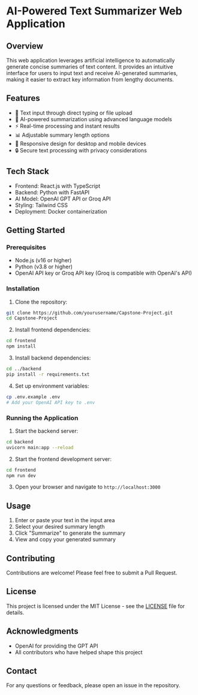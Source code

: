# AI-Powered Text Summarizer Web Application

## Overview
This web application leverages artificial intelligence to automatically generate concise summaries of text content. It provides an intuitive interface for users to input text and receive AI-generated summaries, making it easier to extract key information from lengthy documents.

## Features
- 📝 Text input through direct typing or file upload
- 🤖 AI-powered summarization using advanced language models
- ⚡ Real-time processing and instant results
- 📊 Adjustable summary length options
- 📱 Responsive design for desktop and mobile devices
- 🔒 Secure text processing with privacy considerations

## Tech Stack
- Frontend: React.js with TypeScript
- Backend: Python with FastAPI
- AI Model: OpenAI GPT API or Groq API
- Styling: Tailwind CSS
- Deployment: Docker containerization

## Getting Started

### Prerequisites
- Node.js (v16 or higher)
- Python (v3.8 or higher)
- OpenAI API key or Groq API key (Groq is compatible with OpenAI's API)

### Installation
1. Clone the repository:
```bash
git clone https://github.com/yourusername/Capstone-Project.git
cd Capstone-Project
```

2. Install frontend dependencies:
```bash
cd frontend
npm install
```

3. Install backend dependencies:
```bash
cd ../backend
pip install -r requirements.txt
```

4. Set up environment variables:
```bash
cp .env.example .env
# Add your OpenAI API key to .env
```

### Running the Application
1. Start the backend server:
```bash
cd backend
uvicorn main:app --reload
```

2. Start the frontend development server:
```bash
cd frontend
npm run dev
```

3. Open your browser and navigate to `http://localhost:3000`

## Usage
1. Enter or paste your text in the input area
2. Select your desired summary length
3. Click "Summarize" to generate the summary
4. View and copy your generated summary

## Contributing
Contributions are welcome! Please feel free to submit a Pull Request.

## License
This project is licensed under the MIT License - see the [LICENSE](LICENSE) file for details.

## Acknowledgments
- OpenAI for providing the GPT API
- All contributors who have helped shape this project

## Contact
For any questions or feedback, please open an issue in the repository.
